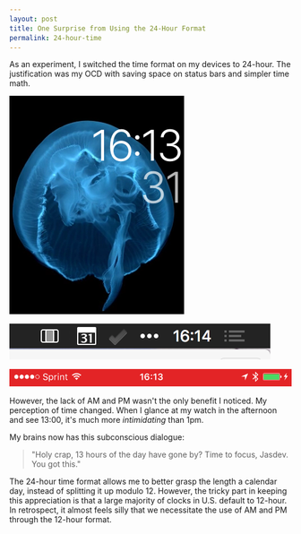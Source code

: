 ```yaml
---
layout: post
title: One Surprise from Using the 24-Hour Format
permalink: 24-hour-time
---
```


As an experiment, I switched the time format on my devices to 24-hour. The justification was my OCD with saving space on status bars and simpler time math.

![watchOS Watch Face](/public/images/watchos_face.png)

![OS X Menu Bar](/public/images/osx_status_bar.png)

![iOS Status Bar](/public/images/ios_status_bar.png)

However, the lack of AM and PM wasn't the only benefit I noticed. My perception of time changed. When I glance at my watch in the afternoon and see 13:00, it's much more _intimidating_ than 1pm.

My brains now has this subconscious dialogue:
> "Holy crap, 13 hours of the day have gone by? Time to focus, Jasdev. You got this."

The 24-hour time format allows me to better grasp the length a calendar day, instead of splitting it up modulo 12. However, the tricky part in keeping this appreciation is that a large majority of clocks in U.S. default to 12-hour. In retrospect, it almost feels silly that we necessitate the use of AM and PM through the 12-hour format.
